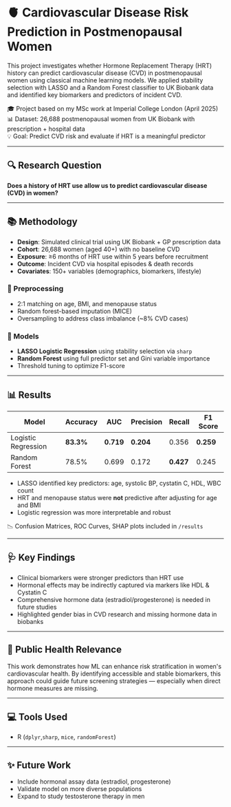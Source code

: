 # 🫀 Cardiovascular Disease Risk Prediction in Postmenopausal Women

This project investigates whether Hormone Replacement Therapy (HRT) history can predict cardiovascular disease (CVD) in postmenopausal women using classical machine learning models. We applied stability selection with LASSO and a Random Forest classifier to UK Biobank data and identified key biomarkers and predictors of incident CVD.

🎓 Project based on my MSc work at Imperial College London (April 2025)  
📊 Dataset: 26,688 postmenopausal women from UK Biobank with prescription + hospital data  
💡 Goal: Predict CVD risk and evaluate if HRT is a meaningful predictor

---

## 🔍 Research Question

**Does a history of HRT use allow us to predict cardiovascular disease (CVD) in women?**

---

## 📚 Methodology

- **Design**: Simulated clinical trial using UK Biobank + GP prescription data  
- **Cohort**: 26,688 women (aged 40+) with no baseline CVD  
- **Exposure**: ≥6 months of HRT use within 5 years before recruitment  
- **Outcome**: Incident CVD via hospital episodes & death records  
- **Covariates**: 150+ variables (demographics, biomarkers, lifestyle)

### 🔧 Preprocessing
- 2:1 matching on age, BMI, and menopause status  
- Random forest-based imputation (MICE)  
- Oversampling to address class imbalance (~8% CVD cases)

### 🧠 Models
- **LASSO Logistic Regression** using stability selection via `sharp`  
- **Random Forest** using full predictor set and Gini variable importance  
- Threshold tuning to optimize F1-score

---

## 📊 Results

| Model               | Accuracy | AUC   | Precision | Recall | F1 Score |
|---------------------|----------|-------|-----------|--------|----------|
| Logistic Regression | **83.3%** | **0.719** | **0.204**   | 0.356  | **0.259**  |
| Random Forest       | 78.5%    | 0.699 | 0.172     | **0.427**  | 0.245    |

- LASSO identified key predictors: age, systolic BP, cystatin C, HDL, WBC count  
- HRT and menopause status were **not** predictive after adjusting for age and BMI  
- Logistic regression was more interpretable and robust

📉 Confusion Matrices, ROC Curves, SHAP plots included in `/results`

---

## 🩺 Key Findings

- Clinical biomarkers were stronger predictors than HRT use  
- Hormonal effects may be indirectly captured via markers like HDL & Cystatin C  
- Comprehensive hormone data (estradiol/progesterone) is needed in future studies  
- Highlighted gender bias in CVD research and missing hormone data in biobanks

---

## 🔬 Public Health Relevance

This work demonstrates how ML can enhance risk stratification in women's cardiovascular health. By identifying accessible and stable biomarkers, this approach could guide future screening strategies — especially when direct hormone measures are missing.

---


## 💻 Tools Used

- R (`dplyr`,`sharp`, `mice`, `randomForest`)


---

## ✨ Future Work

- Include hormonal assay data (estradiol, progesterone)  
- Validate model on more diverse populations  
- Expand to study testosterone therapy in men


